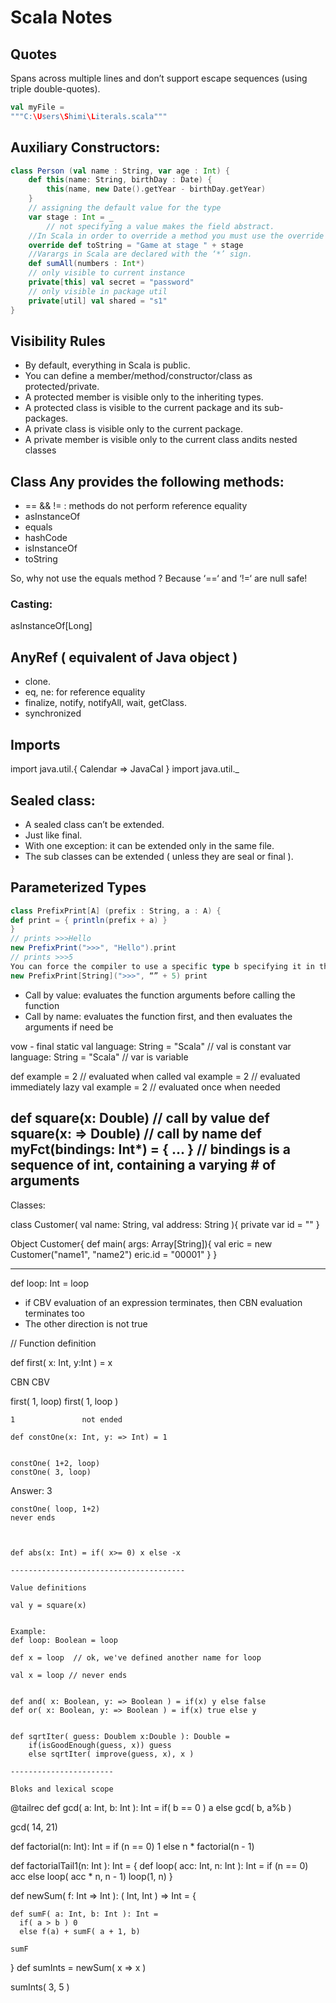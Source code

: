 # Scala Notes 

## Quotes
Spans across multiple lines and don’t support escape sequences (using triple double-quotes).
``` scala
val myFile =
"""C:\Users\Shimi\Literals.scala"""
```
## Auxiliary Constructors:
``` scala
class Person (val name : String, var age : Int) {
	def this(name: String, birthDay : Date) {
		this(name, new Date().getYear - birthDay.getYear)
	}
	// assigning the default value for the type 
	var stage : Int = _ 
        // not specifying a value makes the field abstract.
	//In Scala in order to override a method you must use the override keyword
	override def toString = "Game at stage " + stage
	//Varargs in Scala are declared with the ‘*’ sign.
	def sumAll(numbers : Int*)
	// only visible to current instance
	private[this] val secret = "password"
	// only visible in package util
	private[util] val shared = "s1"
}
```
## Visibility Rules
- By default, everything in Scala is public.
- You can define a member/method/constructor/class as protected/private.
- A protected member is visible only to the inheriting types.
- A protected class is visible to the current package and its sub-packages.
- A private class is visible only to the current package.
- A private member is visible only to the current class andits nested classes

## Class Any provides the following methods:
- == && != : methods do not perform reference equality 
- asInstanceOf
- equals
- hashCode
- isInstanceOf
- toString

So, why not use the equals method ? Because ‘==‘ and ‘!=‘ are null safe!

### Casting:
asInstanceOf[Long]

## AnyRef ( equivalent of Java object )
 - clone.
 - eq, ne: for reference equality
 - finalize, notify, notifyAll, wait, getClass.
 - synchronized

## Imports

import java.util.{ Calendar => JavaCal }
import java.util._



## Sealed class:
- A sealed class can’t be extended.
- Just like final.
- With one exception: it can be extended only in the same file.
- The sub classes can be extended ( unless they are seal or final ).

## Parameterized Types
``` scala
class PrefixPrint[A] (prefix : String, a : A) {
def print = { println(prefix + a) }
}
// prints >>>Hello
new PrefixPrint(">>>", "Hello").print
// prints >>>5
You can force the compiler to use a specific type b specifying it in the new declaration.
new PrefixPrint[String](">>>", “” + 5) print
```

- Call by value: evaluates the function arguments before calling the function
- Call by name: evaluates the function first, and then evaluates the arguments if need be

vow - final static
val language: String = "Scala" //  val is constant 
var language: String = "Scala" // var is variable

def example = 2      // evaluated when called
val example = 2      // evaluated immediately
lazy val example = 2 // evaluated once when needed

def square(x: Double)    // call by value
def square(x: => Double) // call by name
def myFct(bindings: Int*) = { ... } // bindings is a sequence of int, containing a varying # of arguments
----------------------------------------------------------
Classes:

class Customer( val name: String, val address: String ){
  private var id = "" 
}

Object Customer{
	def main( args: Array[String]){
		val eric = new Customer("name1", "name2")
		eric.id = "00001"
	}
}





---------------------------------------------------------
def loop: Int = loop

- if CBV evaluation of an expression terminates, then CBN evaluation terminates too
- The other direction is not true


// Function definition 



def first( x: Int, y:Int ) = x

CBN					CBV

first( 1, loop)		first( 1, loop )

    1				not ended
	
	def constOne(x: Int, y: => Int) = 1
	
	
	constOne( 1+2, loop) 
	constOne( 3, loop)
Answer: 3

	constOne( loop, 1+2)
	never ends
	
	
	
	def abs(x: Int) = if( x>= 0) x else -x
	
	---------------------------------------
	
	Value definitions
	
	val y = square(x)
	
	
	Example:
	def loop: Boolean = loop

	def x = loop  // ok, we've defined another name for loop
	
	val x = loop // never ends
	
	
	def and( x: Boolean, y: => Boolean ) = if(x) y else false
	def or( x: Boolean, y: => Boolean ) = if(x) true else y
	
	
	def sqrtIter( guess: Doublem x:Double ): Double =
		if(isGoodEnough(guess, x)) guess	
		else sqrtIter( improve(guess, x), x )
	
	-----------------------
	
	Bloks and lexical scope
	
  @tailrec
  def gcd( a: Int, b: Int ): Int =
    if( b == 0 ) a else gcd( b, a%b )
  

  gcd( 14, 21)
  
  def factorial(n: Int): Int =
    if (n == 0) 1 else n * factorial(n - 1)
	
  def factorialTail1(n: Int ): Int = {
    def loop( acc: Int, n: Int ): Int =
      if (n == 0) acc
      else loop( acc * n, n - 1)
    loop(1, n)
  }

 def newSum( f: Int => Int ): ( Int, Int ) => Int = {

    def sumF( a: Int, b: Int ): Int =
      if( a > b ) 0
      else f(a) + sumF( a + 1, b)

    sumF

  }
  def sumInts = newSum( x => x )

  sumInts( 3, 5 )  
	
